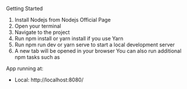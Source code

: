 Getting Started
1. Install Nodejs from Nodejs Official Page
2. Open your terminal
3. Navigate to the project
4. Run npm install or yarn install if you use Yarn
5. Run npm run dev or yarn serve to start a local development server
6. A new tab will be opened in your browser
   You can also run additional npm tasks such as

App running at:
- Local:   http://localhost:8080/
